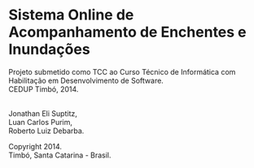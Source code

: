Sistema Online de Acompanhamento de Enchentes e Inundações
==========================================================

Projeto submetido como TCC ao Curso Técnico de Informática com Habilitação em Desenvolvimento de Software.<br>
CEDUP Timbó, 2014.

<br>
Jonathan Eli Suptitz,<br>
Luan Carlos Purim, <br>
Roberto Luiz Debarba.

Copyright 2014.<br>
Timbó, Santa Catarina - Brasil.
